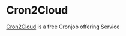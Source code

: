 <h1>Cron2Cloud</h1>
<p><a href="http://cron2cloud.de/">Cron2Cloud</a> is a free Cronjob offering Service</p>